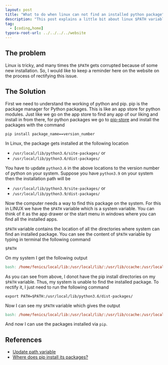```yaml
---
layout: post
title: "What to do when linux can not find an installed python package"
description: "This post explains a little bit about linux $PATH variable and its use for python packages."
tag: 
  - [coding,home]
typora-root-url: ../../../../website
---
```


## The problem

Linux is tricky, and many times the `$PATH` gets corrupted because of some new installation. So, I would like to keep a reminder here on the website on the process of rectifying this issue.

## The Solution

First we need to understand the working of python and pip. pip is the package manager for Python packages. This is like an app store for python modules. Just like we go on the app store to find any app of our liking and install in from there, for python packages we go to [pip-store](https://pypi.org/) and install the packages with the command 

``` 
pip install package_name==version_number
```

In Linux, the package gets installed at the following location

- `/usr/local/lib/python3.6/site-packages/` or
- `/usr/local/lib/python3.6/dist-packages/`

You have to update `python3.6` in the above locations to the version number of python on your system. Suppose you have `python3.9` on your system then the installation path will be

- `/usr/local/lib/python3.9/site-packages/` or
- `/usr/local/lib/python3.9/dist-packages/`

Now the computer needs a way to find this package on the system. For this in LINUX we have the `$PATH` variable which is a system variable. You can think of it as the app drawer or the start menu in windows where you can find all the installed apps. 

`$PATH` variable contains the location of all the directories where system can find an installed package. You can see the content of `$PATH` variable by typing in terminal the following command

```
$PATH
```

On my system I get the following output

```mk
bash: /home/fenics/local/lib:/usr/local/lib/:/usr/lib/ccache:/usr/local/gmsh-4.3.0-Linux64/bin:/usr/local/sbin:/usr/local/bin:/usr/sbin:/usr/bin:/sbin:/bin
```

As you can see from above, I donot have the pip install directories on my `$PATH` variable. Thus, my system is unable to find the installed package. To rectify it, I just need to run the following command

``` 
export PATH=$PATH:/usr/local/lib/python3.6/dist-packages/
```

Now I can see my `$PATH` variable which gives the output

```mk
bash: /home/fenics/local/lib:/usr/local/lib/:/usr/lib/ccache:/usr/local/gmsh-4.3.0-Linux64/bin:/usr/local/sbin:/usr/local/bin:/usr/sbin:/usr/bin:/sbin:/bin:/usr/local/lib/python3.6/dist-packages/
```

And now I can use the packages installed via `pip`.

## References

- [Update path variable](https://opensource.com/article/17/6/set-path-linux)
- [Where does pip install its packages?](https://stackoverflow.com/questions/29980798/where-does-pip-install-its-packages)
